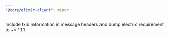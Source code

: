 ```yaml
---
"@core/elixir-client": minor
---
```


Include txid information in message headers and bump electric requirement to ~> 1.1.1

